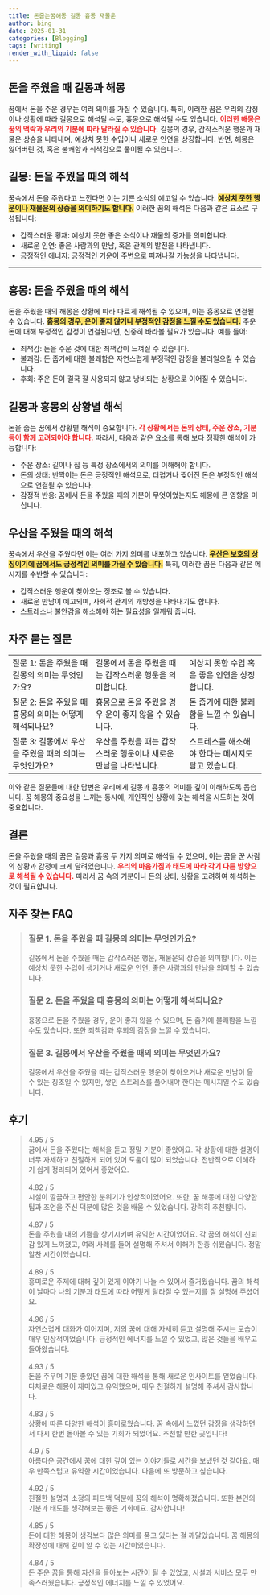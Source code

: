 ```yaml
---
title: 돈줍는꿈해몽 길몽 흉몽 재물운
author: bing
date: 2025-01-31
categories: [Blogging]
tags: [writing]
render_with_liquid: false
---
```



<h2 id='돈을 주웠을 때 길몽과 해몽'>돈을 주웠을 때 길몽과 해몽</h2>

<p>꿈에서 돈을 주운 경우는 여러 의미를 가질 수 있습니다. 특히, 이러한 꿈은 우리의 감정이나 상황에 따라 길몽으로 해석될 수도, 흉몽으로 해석될 수도 있습니다. <b><span style="color: #ee2323;">이러한 해몽은 꿈의 맥락과 우리의 기분에 따라 달라질 수 있습니다.</span></b> 길몽의 경우, 갑작스러운 행운과 재물운 상승을 나타내며, 예상치 못한 수입이나 새로운 인연을 상징합니다. 반면, 해몽은 잃어버린 것, 혹은 불쾌함과 죄책감으로 풀이될 수 있습니다.</p>

<h2 id='길몽: 돈을 주웠을 때의 해석'>길몽: 돈을 주웠을 때의 해석</h2>

<p>꿈속에서 돈을 주웠다고 느낀다면 이는 기쁜 소식의 예고일 수 있습니다. <b><span style="background-color: #ffe066;">예상치 못한 행운이나 재물운의 상승을 의미하기도 합니다.</span></b> 이러한 꿈의 해석은 다음과 같은 요소로 구성됩니다:</p>

<ul>
    <li>갑작스러운 횡재: 예상치 못한 좋은 소식이나 재물의 증가를 의미합니다.</li>
    <li>새로운 인연: 좋은 사람과의 만남, 혹은 관계의 발전을 나타냅니다.</li>
    <li>긍정적인 에너지: 긍정적인 기운이 주변으로 퍼져나갈 가능성을 나타냅니다.</li>
</ul>

<hr />

<h2 id='흉몽: 돈을 주웠을 때의 해석'>흉몽: 돈을 주웠을 때의 해석</h2>

<p>돈을 주웠을 때의 해몽은 상황에 따라 다르게 해석될 수 있으며, 이는 흉몽으로 연결될 수 있습니다. <b><span style="background-color: #ffe066;">흉몽의 경우, 운이 좋지 않거나 부정적인 감정을 느낄 수도 있습니다.</span></b> 주운 돈에 대해 부정적인 감정이 연결된다면, 신중히 바라볼 필요가 있습니다. 예를 들어:</p>

<ul>
    <li>죄책감: 돈을 주운 것에 대한 죄책감이 느껴질 수 있습니다.</li>
    <li>불쾌감: 돈 줍기에 대한 불쾌함은 자연스럽게 부정적인 감정을 불러일으킬 수 있습니다.</li>
    <li>후회: 주운 돈이 결국 잘 사용되지 않고 낭비되는 상황으로 이어질 수 있습니다.</li>
</ul>

<h2 id='길몽과 흉몽의 상황별 해석'>길몽과 흉몽의 상황별 해석</h2>

<p>돈을 줍는 꿈에서 상황별 해석이 중요합니다. <b><span style="color: #ee2323;">각 상황에서는 돈의 상태, 주운 장소, 기분 등이 함께 고려되어야 합니다.</span></b> 따라서, 다음과 같은 요소를 통해 보다 정확한 해석이 가능합니다:</p>

<ul>
    <li> 주운 장소: 길이나 집 등 특정 장소에서의 의미를 이해해야 합니다.</li>
    <li> 돈의 상태: 반짝이는 돈은 긍정적인 해석으로, 더럽거나 찢어진 돈은 부정적인 해석으로 연결될 수 있습니다.</li>
    <li> 감정적 반응: 꿈에서 돈을 주웠을 때의 기분이 무엇이었는지도 해몽에 큰 영향을 미칩니다.</li>
</ul>

<h2 id='우산을 주웠을 때의 해석'>우산을 주웠을 때의 해석</h2>

<p>꿈속에서 우산을 주웠다면 이는 여러 가지 의미를 내포하고 있습니다. <b><span style="background-color: #ffe066;">우산은 보호의 상징이기에 꿈에서도 긍정적인 의미를 가질 수 있습니다.</span></b> 특히, 이러한 꿈은 다음과 같은 메시지를 수반할 수 있습니다:</p>

<ul>
    <li>갑작스러운 행운이 찾아오는 징조로 볼 수 있습니다.</li>
    <li>새로운 만남이 예고되며, 사회적 관계의 개방성을 나타내기도 합니다.</li>
    <li>스트레스나 불안감을 해소해야 하는 필요성을 일깨워 줍니다.</li>
</ul>

<h2 id='자주 묻는 질문'>자주 묻는 질문</h2>

<table>
    <tr>
        <td>질문 1: 돈을 주웠을 때 길몽의 의미는 무엇인가요?</td>
        <td>길몽에서 돈을 주웠을 때는 갑작스러운 행운을 의미합니다.</td>
        <td>예상치 못한 수입 혹은 좋은 인연을 상징합니다.</td>
    </tr>
    <tr>
        <td>질문 2: 돈을 주웠을 때 흉몽의 의미는 어떻게 해석되나요?</td>
        <td>흉몽으로 돈을 주웠을 경우 운이 좋지 않을 수 있습니다.</td>
        <td>돈 줍기에 대한 불쾌함을 느낄 수 있습니다.</td>
    </tr>
    <tr>
        <td>질문 3: 길몽에서 우산을 주웠을 때의 의미는 무엇인가요?</td>
        <td>우산을 주웠을 때는 갑작스러운 행운이나 새로운 만남을 나타냅니다.</td>
        <td>스트레스를 해소해야 한다는 메시지도 담고 있습니다.</td>
    </tr>
</table>

<p>이와 같은 질문들에 대한 답변은 우리에게 길몽과 흉몽의 의미를 깊이 이해하도록 돕습니다. 꿈 해몽의 중요성을 느끼는 동시에, 개인적인 상황에 맞는 해석을 시도하는 것이 중요합니다.</p>

<h2 id='결론'>결론</h2>

<p>돈을 주웠을 때의 꿈은 길몽과 흉몽 두 가지 의미로 해석될 수 있으며, 이는 꿈을 꾼 사람의 상황과 감정에 크게 달려있습니다. <b><span style="color: #ee2323;">우리의 마음가짐과 태도에 따라 각기 다른 방향으로 해석될 수 있습니다.</span></b> 따라서 꿈 속의 기분이나 돈의 상태, 상황을 고려하여 해석하는 것이 필요합니다.</p>


<h2 id='자주_찾는_FAQ'>자주 찾는 FAQ</h2>
<div itemscope="" itemtype="https://schema.org/FAQPage"> 
<blockquote> 
<div itemscope="" itemprop="mainEntity" itemtype="https://schema.org/Question"> 
<h3 itemprop="name">질문 1. 돈을 주웠을 때 길몽의 의미는 무엇인가요?</h3> 
<div itemscope="" itemprop="acceptedAnswer" itemtype="https://schema.org/Answer"> 
<span itemprop="text"> 
<p>길몽에서 돈을 주웠을 때는 갑작스러운 행운, 재물운의 상승을 의미합니다. 이는 예상치 못한 수입이 생기거나 새로운 인연, 좋은 사람과의 만남을 의미할 수 있습니다.</p> 
</span> 
</div> 
</div> 
<div itemscope="" itemprop="mainEntity" itemtype="https://schema.org/Question"> 
<h3 itemprop="name">질문 2. 돈을 주웠을 때 흉몽의 의미는 어떻게 해석되나요?</h3> 
<div itemscope="" itemprop="acceptedAnswer" itemtype="https://schema.org/Answer"> 
<span itemprop="text"> 
<p>흉몽으로 돈을 주웠을 경우, 운이 좋지 않을 수 있으며, 돈 줍기에 불쾌함을 느낄 수도 있습니다. 또한 죄책감과 후회의 감정을 느낄 수 있습니다.</p> 
</span> 
</div> 
</div> 
<div itemscope="" itemprop="mainEntity" itemtype="https://schema.org/Question"> 
<h3 itemprop="name">질문 3. 길몽에서 우산을 주웠을 때의 의미는 무엇인가요?</h3> 
<div itemscope="" itemprop="acceptedAnswer" itemtype="https://schema.org/Answer"> 
<span itemprop="text"> 
<p>길몽에서 우산을 주웠을 때는 갑작스러운 행운이 찾아오거나 새로운 만남이 올 수 있는 징조일 수 있지만, 쌓인 스트레스를 풀어내야 한다는 메시지일 수도 있습니다.</p> 
</span> 
</div> 
</div> 
</blockquote> 
</div>
<h2 id='후기'>후기</h2>
<div itemscope itemtype="https://schema.org/Product">
  <blockquote>
  <div itemprop="review" itemscope itemtype="https://schema.org/Review">
      <div itemprop="reviewRating" itemscope itemtype="https://schema.org/Rating"> <span itemprop="ratingValue">4.95</span> / <span itemprop="bestRating">5</span> </div>
      <span itemprop="reviewBody">꿈에서 돈을 주웠다는 해석을 듣고 정말 기분이 좋았어요. 각 상황에 대한 설명이 너무 자세하고 친절하게 되어 있어 도움이 많이 되었습니다. 전반적으로 이해하기 쉽게 정리되어 있어서 좋았어요.</span>
  </div>
  <br>
  <div itemprop="review" itemscope itemtype="https://schema.org/Review">
      <div itemprop="reviewRating" itemscope itemtype="https://schema.org/Rating"> <span itemprop="ratingValue">4.82</span> / <span itemprop="bestRating">5</span> </div>
      <span itemprop="reviewBody">시설이 깔끔하고 편안한 분위기가 인상적이었어요. 또한, 꿈 해몽에 대한 다양한 팁과 조언을 주신 덕분에 많은 것을 배울 수 있었습니다. 강력히 추천합니다.</span>
  </div>
  <br>
  <div itemprop="review" itemscope itemtype="https://schema.org/Review">
      <div itemprop="reviewRating" itemscope itemtype="https://schema.org/Rating"> <span itemprop="ratingValue">4.87</span> / <span itemprop="bestRating">5</span> </div>
      <span itemprop="reviewBody">돈을 주웠을 때의 기쁨을 상기시키며 유익한 시간이었어요. 각 꿈의 해석이 신뢰감 있게 느껴졌고, 여러 사례를 들어 설명해 주셔서 이해가 한층 쉬웠습니다. 정말 알찬 시간이었습니다.</span>
  </div>
  <br>
  <div itemprop="review" itemscope itemtype="https://schema.org/Review">
      <div itemprop="reviewRating" itemscope itemtype="https://schema.org/Rating"> <span itemprop="ratingValue">4.89</span> / <span itemprop="bestRating">5</span> </div>
      <span itemprop="reviewBody">흥미로운 주제에 대해 깊이 있게 이야기 나눌 수 있어서 즐거웠습니다. 꿈의 해석이 날마다 나의 기분과 태도에 따라 어떻게 달라질 수 있는지를 잘 설명해 주셨어요.</span>
  </div>
  <br>
  <div itemprop="review" itemscope itemtype="https://schema.org/Review">
      <div itemprop="reviewRating" itemscope itemtype="https://schema.org/Rating"> <span itemprop="ratingValue">4.96</span> / <span itemprop="bestRating">5</span> </div>
      <span itemprop="reviewBody">자연스럽게 대화가 이어지며, 저의 꿈에 대해 자세히 듣고 설명해 주시는 모습이 매우 인상적이었습니다. 긍정적인 에너지를 느낄 수 있었고, 많은 것들을 배우고 돌아왔습니다.</span>
  </div>
  <br>
  <div itemprop="review" itemscope itemtype="https://schema.org/Review">
      <div itemprop="reviewRating" itemscope itemtype="https://schema.org/Rating"> <span itemprop="ratingValue">4.93</span> / <span itemprop="bestRating">5</span> </div>
      <span itemprop="reviewBody">돈을 주우며 기분 좋았던 꿈에 대한 해석을 통해 새로운 인사이트를 얻었습니다. 다채로운 해몽이 재미있고 유익했으며, 매우 친절하게 설명해 주셔서 감사합니다.</span>
  </div>
  <br>
  <div itemprop="review" itemscope itemtype="https://schema.org/Review">
      <div itemprop="reviewRating" itemscope itemtype="https://schema.org/Rating"> <span itemprop="ratingValue">4.83</span> / <span itemprop="bestRating">5</span> </div>
      <span itemprop="reviewBody">상황에 따른 다양한 해석이 흥미로웠습니다. 꿈 속에서 느꼈던 감정을 생각하면서 다시 한번 돌아볼 수 있는 기회가 되었어요. 추천할 만한 곳입니다!</span>
  </div>
  <br>
  <div itemprop="review" itemscope itemtype="https://schema.org/Review">
      <div itemprop="reviewRating" itemscope itemtype="https://schema.org/Rating"> <span itemprop="ratingValue">4.9</span> / <span itemprop="bestRating">5</span> </div>
      <span itemprop="reviewBody">아름다운 공간에서 꿈에 대한 깊이 있는 이야기들로 시간을 보냈던 것 같아요. 매우 만족스럽고 유익한 시간이었습니다. 다음에 또 방문하고 싶습니다.</span>
  </div>
  <br>
  <div itemprop="review" itemscope itemtype="https://schema.org/Review">
      <div itemprop="reviewRating" itemscope itemtype="https://schema.org/Rating"> <span itemprop="ratingValue">4.92</span> / <span itemprop="bestRating">5</span> </div>
      <span itemprop="reviewBody">친절한 설명과 소정의 피드백 덕분에 꿈의 해석이 명확해졌습니다. 또한 본인의 기분과 태도를 생각해보는 좋은 기회에요. 감사합니다!</span>
  </div>
  <br>
  <div itemprop="review" itemscope itemtype="https://schema.org/Review">
      <div itemprop="reviewRating" itemscope itemtype="https://schema.org/Rating"> <span itemprop="ratingValue">4.85</span> / <span itemprop="bestRating">5</span> </div>
      <span itemprop="reviewBody">돈에 대한 해몽이 생각보다 많은 의미를 품고 있다는 걸 깨달았습니다. 꿈 해몽의 확장성에 대해 깊이 알 수 있는 시간이었습니다.</span>
  </div>
  <br>
  <div itemprop="review" itemscope itemtype="https://schema.org/Review">
      <div itemprop="reviewRating" itemscope itemtype="https://schema.org/Rating"> <span itemprop="ratingValue">4.84</span> / <span itemprop="bestRating">5</span> </div>
      <span itemprop="reviewBody">돈 주운 꿈을 통해 자신을 돌아보는 시간이 될 수 있었고, 시설과 서비스 모두 만족스러웠습니다. 긍정적인 에너지를 느낄 수 있었어요.</span>
  </div>
  </blockquote>
</div>
